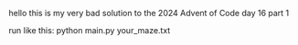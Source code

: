 hello
this is my very bad solution to the 2024 Advent of Code day 16 part 1

run like this:
python main.py your_maze.txt